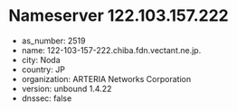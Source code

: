 # Nameserver 122.103.157.222

* as_number: 2519
* name: 122-103-157-222.chiba.fdn.vectant.ne.jp.
* city: Noda
* country: JP
* organization: ARTERIA Networks Corporation
* version: unbound 1.4.22
* dnssec: false
